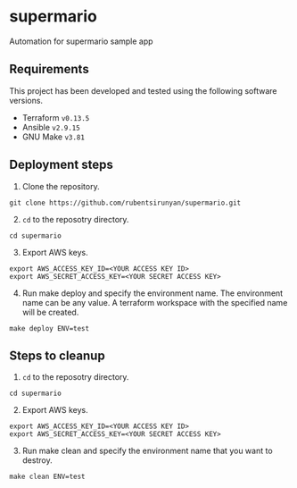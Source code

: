 # supermario
Automation for supermario sample app

## Requirements
This project has been developed and tested using the following software versions.
- Terraform `v0.13.5`
- Ansible `v2.9.15`
- GNU Make `v3.81`

## Deployment steps

1. Clone the repository.
```
git clone https://github.com/rubentsirunyan/supermario.git
```
2. `cd` to the reposotry directory.
```
cd supermario
```
3. Export AWS keys.
```
export AWS_ACCESS_KEY_ID=<YOUR ACCESS KEY ID>
export AWS_SECRET_ACCESS_KEY=<YOUR SECRET ACCESS KEY>
```
4. Run make deploy and specify the environment name. The environment name can be any value. A terraform workspace with the specified name will be created.
```
make deploy ENV=test
```

## Steps to cleanup
1. `cd` to the reposotry directory.
```
cd supermario
```
2. Export AWS keys.
```
export AWS_ACCESS_KEY_ID=<YOUR ACCESS KEY ID>
export AWS_SECRET_ACCESS_KEY=<YOUR SECRET ACCESS KEY>
```
3. Run make clean and specify the environment name that you want to destroy.
```
make clean ENV=test
```
